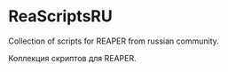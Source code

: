 # ReaScriptsRU
Collection of scripts for REAPER from russian community.

Коллекция скриптов для REAPER.
